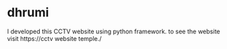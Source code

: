 # dhrumi
I developed this CCTV website using python framework. to see the website visit https://cctv website temple./
